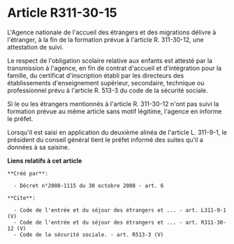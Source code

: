 # Article R311-30-15

L'Agence nationale de l'accueil des étrangers et des migrations délivre à l'étranger, à la fin de la formation prévue à
l'article R. 311-30-12, une attestation de suivi. 

Le respect de l'obligation scolaire relative aux enfants est attesté par la transmission à l'agence, en fin de contrat
d'accueil et d'intégration pour la famille, du certificat d'inscription établi par les directeurs des établissements
d'enseignement supérieur, secondaire, technique ou professionnel prévu à l'article R. 513-3 du code de la sécurité sociale. 

Si le ou les étrangers mentionnés à l'article R. 311-30-12 n'ont pas suivi la formation prévue au même article sans motif
légitime, l'agence en informe le préfet. 

Lorsqu'il est saisi en application du deuxième alinéa de l'article L. 311-9-1, le président du conseil général tient le
préfet informé des suites qu'il a données à sa saisine.

**Liens relatifs à cet article**

	**Créé par**:

	  - Décret n°2008-1115 du 30 octobre 2008 - art. 6

	**Cite**:

	  - Code de l'entrée et du séjour des étrangers et ... - art. L311-9-1 (V)
	  - Code de l'entrée et du séjour des étrangers et ... - art. R311-30-12 (V)
	  - Code de la sécurité sociale. - art. R513-3 (V)
